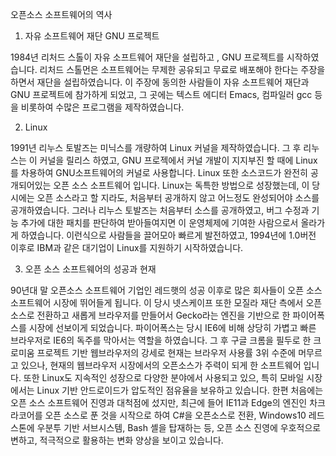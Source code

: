 오픈소스 소프트웨어의 역사

1. 자유 소프트웨어 재단 GNU 프로젝트

1984년 리처드 스톨이 자유 소프트웨어 재단을 설립하고 , GNU 프로젝트를 시작하였습니다. 리처드 스톨먼은 소프트웨어는 무제한 공유되고 무료로 배포해야 한다는 주장을 하면서 재단을 설립하였습니다. 이 주장에 동의한 사람들이 자유 소프트웨어 재단과 GNU 프로젝트에 참가하게 되었고, 그 곳에는 텍스트 에디터 Emacs, 컴파일러 gcc 등을 비롯하여 수많은 프로그램을 제작하였습니다.

2. Linux

1991년 리누스 토발즈는 미닉스를 개량하여 Linux 커널을 제작하였습니다. 그 후 리누스는 이 커널을 릴리스 하였고, GNU 프로젝에서 커널 개발이 지지부진 할 때에 Linux를 차용하여 GNU소프트웨어의 커널로 사용합니다. Linux 또한 소스코드가 완전히 공개되어있는 오픈 소스 소프트웨어 입니다. Linux는 독특한 방법으로 성장했는데, 이 당시에는 오픈 소스라고 할 지라도, 처음부터 공개하지 않고 어느정도 완성되어야 소스를 공개하였습니다. 그러나 리누스 토발즈는 처음부터 소스를 공개하였고, 버그 수정과 기능 추가에 대한 패치를 판단하여 받아들여지면 이 운영체제에 기여한 사람으로서 올라가게 하였습니다. 이런식으로 사람들을 끌어모아 빠르게 발전하였고, 1994년에 1.0버전 이후로 IBM과 같은 대기업이 Linux를 지원하기 시작하였습니다.

3. 오픈 소스 소프트웨어의 성공과 현재

90년대 말 오픈소스 소프트웨어 기업인 레드햇의 성공 이후로  많은 회사들이 오픈 소스 소프트웨어 시장에 뛰어들게 됩니다. 이 당시 넷스케이프 또한 모질라 재단 측에서 오픈소스로 전환하고 새롭게 브라우저를 만들어서 Gecko라는 엔진을 기반으로 한 파이어폭스를 시장에 선보이게 되었습니다. 파이어폭스는 당시 IE6에 비해 상당히 가볍고 빠른 브라우저로 IE6의 독주를 막아서는 역할을 하였습니다. 그 후 구글 크롬을 필두로 한 크로미움 프로젝트 기반  웹브라우저의 강세로 현재는 브라우저 사용률 3위 수준에 머무르고 있으나, 현재의 웹브라우저 시장에서의 오픈소스가 주력이 되게 한 소프트웨어 입니다. 또한 Linux도 지속적인 성장으로 다양한 분야에서 사용되고 있으, 특히 모바일 시장에서는 Linux 기반 안드로이드가 압도적인 점유율을 보유하고 있습니다. 한편 처음에는 오픈 소스 소프트웨어 진영과 대척점에 섰지만, 최근에 들어 IE11과 Edge의 엔진인 차크라코어를 오픈 소스로 푼 것을 시작으로 하여 C#을 오픈소스로 전환, Windows10 레드스톤에 우분투 기반 서브시스템, Bash 셸을 탑재하는 등, 오픈 소스 진영에 우호적으로 변하고, 적극적으로 활용하는 변화 양상을 보이고 있습니다.
